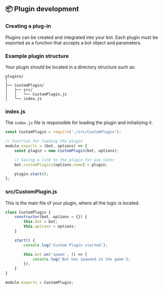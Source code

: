 ## 📦 Plugin development

### Creating a plug-in

Plugins can be created and integrated into your bot. Each plugin must be exported as a function that accepts a bot object and parameters.

### Example plugin structure

Your plugin should be located in a directory structure such as:

```
plugins/
│
├── CustomPlugin/
│   ├── src/
│   │   └── CustomPlugin.js
│   └── index.js
```

### index.js

The `index.js` file is responsible for loading the plugin and initializing it.

```javascript
const CustomPlugin = require('./src/CustomPlugin');

// Function for loading the plugin
module.exports = (bot, options) => {
    const plugin = new CustomPlugin(bot, options);

    // Saving a link to the plugin for use later
    bot.customPlugins[options.name] = plugin;

    plugin.start();
};
```

### src/CustomPlugin.js

This is the main file of your plugin, where all the logic is located.

```javascript
class CustomPlugin {
    constructor(bot, options = {}) {
        this.bot = bot;
        this.options = options;
    }

    start() {
        console.log('Custom Plugin started');

        this.bot.on('spawn', () => {
            console.log('Bot has spawned in the game');
        });
    }
}

module.exports = CustomPlugin;
```
